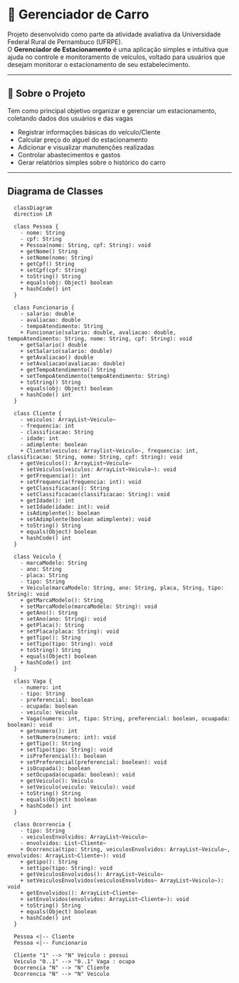 # 🚗 Gerenciador de Carro

Projeto desenvolvido como parte da atividade avaliativa da Universidade Federal Rural de Pernambuco (UFRPE).  
O **Gerenciador de Estacionamento** é uma aplicação simples e intuitiva que ajuda no controle e monitoramento de veículos, voltado para usuários que desejam monitorar o estacionamento de seu estabelecimento.

---

## 📱 Sobre o Projeto

Tem como principal objetivo organizar e gerenciar um estacionamento, coletando dados dos usuários e das vagas

- Registrar informações básicas do veículo/Clente
- Calcular preço do alguel do estacionamento
- Adicionar e visualizar manutenções realizadas
- Controlar abastecimentos e gastos
- Gerar relatórios simples sobre o histórico do carro

---

## Diagrama de Classes

```mermaid
  classDiagram
  direction LR

  class Pessoa {
    - nome: String
    - cpf: String
    + Pessoa(nome: String, cpf: String): void
    + getNome() String
    + setNome(nome: String)
    + getCpf() String
    + setCpf(cpf: String)
    + toString() String
    + equals(obj: Object) boolean
    + hashCode() int
  }

  class Funcionario {
    - salario: double
    - avaliacao: double
    - tempoAtendimento: String
    + Funcionario(salario: double, avaliacao: double, tempoAtendimento: String, nome: String, cpf: String): void
    + getSalario() double
    + setSalario(salario: double)
    + getAvaliacao() double
    + setAvaliacao(avaliacao: double)
    + getTempoAtendimento() String
    + setTempoAtendimento(tempoAtendimento: String)
    + toString() String
    + equals(obj: Object) boolean
    + hashCode() int
  }

  class Cliente {
    - veiculos: ArrayList~Veiculo~
    - frequencia: int
    - classificacao: String
    - idade: int
    - adimplente: boolean
    + Cliente(veiculos: Arraylist~Veiculo~, frequencia: int, classificacao: String, nome: String, cpf: String): void
    + getVeiculos(): ArrayList~Veiculo~
    + setVeiculos(veiculos: ArrayList~Veiculo~): void
    + getFrequencia(): int
    + setFrequencia(frequencia: int): void
    + getClassificacao(): String
    + setClassificacao(classificacao: String): void
    + getIdade(): int
    + setIdade(idade: int): void
    + isAdimplente(): boolean
    + setAdimplente(boolean adimplente): void
    + toString() String
    + equals(Object) boolean
    + hashCode() int
  }

  class Veiculo {
    - marcaModelo: String
    - ano: String
    - placa: String
    - tipo: String
    + Veiculo(marcaModelo: String, ano: String, placa, String, tipo: String): void
    + getMarcaModelo(): String
    + setMarcaModelo(marcaModelo: String): void
    + getAno(): String
    + setAno(ano: String): void
    + getPlaca(): String
    + setPlaca(placa: String): void
    + getTipo(): String
    + setTipo(tipo: String): void
    + toString() String
    + equals(Object) boolean
    + hashCode() int
  }

  class Vaga {
    - numero: int
    - tipo: String
    - preferencial: boolean
    - ocupada: boolean
    - veiculo: Veiculo
    + Vaga(numero: int, tipo: String, preferencial: boolean, ocuapada: boolean): void
    + getnumero(): int
    + setNumero(numero: int): void
    + getTipo(): String
    + setTipo(tipo: String): void
    + isPreferencial(): boolean
    + setPreferencial(preferencial: boolean): void
    + isOcupada(): boolean
    + setOcupada(ocupada: boolean): void
    + getVeiculo(): Veiculo
    + setVeiculo(veiculo: Veiculo): void
    + toString() String
    + equals(Object) boolean
    + hashCode() int
  }

  class Ocorrencia {
    - tipo: String
    - veiculosEnvolvidos: ArrayList~Veiculo~
    - envolvidos: List~Cliente~ 
    + Ocorrencia(tipo: String, veiculosEnvolvidos: ArrayList~Veiculo~, envolvidos: ArrayList~Cliente~): void
    + getipo(): String
    + settipo(tipo: String): void
    + getVeiculosEnvolvidos(): ArrayList~Veiculo~
    + setVeiculosEnvolvidos(veiculosEnvolvidos~ ArrayList~Veiculo~): void
    + getEnvolvidos(): ArrayList~Cliente~
    + setEnvolvidos(envolvidos: ArrayList~Cliente~): void
    + toString() String
    + equals(Object) boolean
    + hashCode() int
  }

  Pessoa <|-- Cliente
  Pessoa <|-- Funcionario
  
  Cliente "1" --> "N" Veiculo : possui
  Veiculo "0..1" --> "0..1" Vaga : ocupa
  Ocorrencia "N" --> "N" Cliente 
  Ocorrencia "N" --> "N" Veiculo
```
